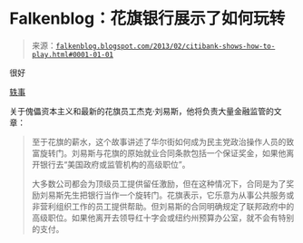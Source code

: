 <!--yml

类别：未分类

日期：2024 年 05 月 12 日 20:09:39

-->

# Falkenblog：花旗银行展示了如何玩转

> 来源：[`falkenblog.blogspot.com/2013/02/citibank-shows-how-to-play.html#0001-01-01`](http://falkenblog.blogspot.com/2013/02/citibank-shows-how-to-play.html#0001-01-01)

很好

[轶事](http://online.wsj.com/article/SB10001424127887323384604578324442830547044.html?mod=WSJ_Opinion_LEADTop)

关于傀儡资本主义和最新的花旗员工杰克·刘易斯，他将负责大量金融监管的文章：

> 至于花旗的薪水，这个故事讲述了华尔街如何成为民主党政治操作人员的致富旋转门。刘易斯与花旗的原始就业合同条款包括一个保证奖金，如果他离开银行去“美国政府或监管机构的高级职位”。
> 
> 大多数公司都会为顶级员工提供留任激励，但在这种情况下，合同是为了奖励刘易斯先生把银行当作一个旋转门。花旗表示，它乐意为从事公共服务或非营利组织工作的员工提供帮助。但刘易斯的合同明确规定了联邦政府中的高级职位。如果他离开去领导红十字会或纽约州预算办公室，就不会有特别的支付。
